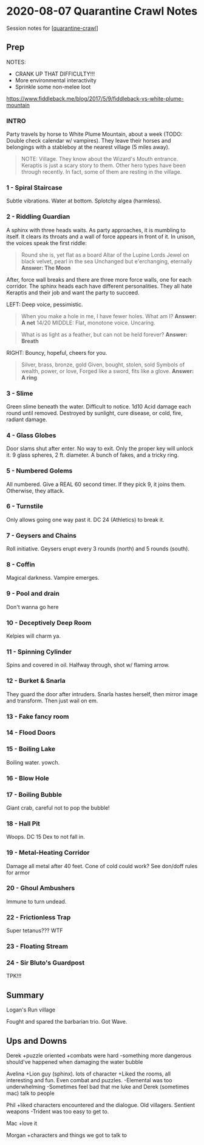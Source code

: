 # 2020-08-07 Quarantine Crawl Notes

Session notes for [[quarantine-crawl]]

## Prep

NOTES:

- CRANK UP THAT DIFFICULTY!!!
- More environmental interactivity
- Sprinkle some non-melee loot

https://www.fiddleback.me/blog/2017/5/9/fiddleback-vs-white-plume-mountain

### INTRO

Party travels by horse to White Plume Mountain, about a week (TODO: Double check calendar w/ vampires).
They leave their horses and belongings with a stableboy at the nearest village (5 miles away).

> NOTE: Village. They know about the Wizard's Mouth entrance. Keraptis is just a scary story to them.
> Other hero types have been through recently. In fact, some of them are resting in the village.

### 1 - Spiral Staircase

Subtle vibrations. Water at bottom. Splotchy algea (harmless).

### 2 - Riddling Guardian

A sphinx with three heads waits. As party approaches, it is mumbling to itself. It clears its throats
and a wall of force appears in front of it. In unison, the voices speak the first riddle:

> Round she is, yet flat as a board
> Altar of the Lupine Lords
> Jewel on black velvet, pearl in the sea
> Unchanged but e'erchanging, eternally
> **Answer: The Moon**

After, force wall breaks and there are three more force walls, one for each corridor. The sphinx heads
each have different personalities. They all hate Keraptis and their job and want the party to succeed.

LEFT: Deep voice, pessimistic.

> When you make a hole in me, I have fewer holes. What am I?
> **Answer: A net**
> 14/20
> MIDDLE: Flat, monotone voice. Uncaring.

> What is as light as a feather, but can not be held forever?
> **Answer: Breath**

RIGHT: Bouncy, hopeful, cheers for you.

> Silver, brass, bronze, gold
> Given, bought, stolen, sold
> Symbols of wealth, power, or love,
> Forged like a sword, fits like a glove.
> **Answer: A ring**

### 3 - Slime

Green slime beneath the water. Difficult to notice. 1d10 Acid damage each round until removed.
Destroyed by sunlight, cure disease, or cold, fire, radiant damage.

### 4 - Glass Globes

Door slams shut after enter. No way to exit. Only the proper key will unlock it.
9 glass spheres, 2 ft. diameter. A bunch of fakes, and a tricky ring.

### 5 - Numbered Golems

All numbered. Give a REAL 60 second timer. If they pick 9, it joins them. Otherwise, they attack.

### 6 - Turnstile

Only allows going one way past it. DC 24 (Athletics) to break it.

### 7 - Geysers and Chains

Roll initiative. Geysers erupt every 3 rounds (north) and 5 rounds (south).

### 8 - Coffin

Magical darkness. Vampire emerges.

### 9 - Pool and drain

Don't wanna go here

### 10 - Deceptively Deep Room

Kelpies will charm ya.

### 11 - Spinning Cylinder

Spins and covered in oil. Halfway through, shot w/ flaming arrow.

### 12 - Burket & Snarla

They guard the door after intruders. Snarla hastes herself, then mirror image and transform. Then just wail on em.

### 13 - Fake fancy room

### 14 - Flood Doors

### 15 - Boiling Lake

Boiling water. yowch.

### 16 - Blow Hole

### 17 - Boiling Bubble

Giant crab, careful not to pop the bubble!

### 18 - Hall Pit

Woops. DC 15 Dex to not fall in.

### 19 - Metal-Heating Corridor

Damage all metal after 40 feet. Cone of cold could work? See don/doff rules for armor

### 20 - Ghoul Ambushers

Immune to turn undead.

### 22 - Frictionless Trap

Super tetanus??? WTF

### 23 - Floating Stream

### 24 - Sir Bluto's Guardpost

TPK!!!

## Summary

Logan's Run village

Fought and spared the barbarian trio. Got Wave.

## Ups and Downs

Derek
+puzzle oriented
+combats were hard
-something more dangerous should've happened when damaging the water bubble

Avelina
+Lion guy (sphinx). lots of character
+Liked the rooms, all interesting and fun. Even combat and puzzles.
-Elemental was too underwhelming
-Sometimes feel bad that me luke and Derek (sometimes mac) talk to people

Phil
+liked characters encountered and the dialogue. Old villagers. Sentient weapons
-Trident was too easy to get to.

Mac
+love it

Morgan
+characters and things we got to talk to

[//begin]: # "Autogenerated link references for markdown compatibility"
[quarantine-crawl]: ../quarantine-crawl "Quarantine Crawl"
[//end]: # "Autogenerated link references"
